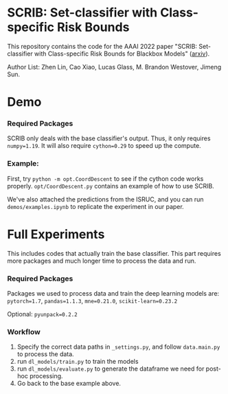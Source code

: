# SCRIB: Set-classifier with Class-specific Risk Bounds

This repository contains the code for the AAAI 2022 paper "SCRIB: Set-classifier with Class-specific Risk Bounds for Blackbox Models" ([arxiv](https://arxiv.org/abs/2103.03945)).

Author List: Zhen Lin, Cao Xiao, Lucas Glass, M. Brandon Westover, Jimeng Sun.
 

# Demo
### Required Packages
SCRIB only deals with the base classifier's output. 
Thus, it only requires `numpy=1.19`.
It will also require `cython=0.29` to speed up the compute. 

### Example:
First, try `python -m opt.CoordDescent` to see if the cython code works properly.
`opt/CoordDescent.py` contains an example of how to use SCRIB.
  
We've also attached the predictions from the ISRUC, and you can run `demos/examples.ipynb` to replicate the experiment in our paper.
 




# Full Experiments
This includes codes that actually train the base classifier.
This part requires more packages and much longer time to process the data and run. 

### Required Packages
Packages we used to process data and train the deep learning models are:
`pytorch=1.7`,
`pandas=1.1.3`,
`mne=0.21.0`,
`scikit-learn=0.23.2`

Optional:
`pyunpack=0.2.2`


### Workflow
1. Specify the correct data paths in `_settings.py`, and follow `data.main.py` to process the data.  
2. run `dl_models/train.py` to train the models
3. run `dl_models/evaluate.py` to generate the dataframe we need for post-hoc processing.
4. Go back to the base example above.

 

 